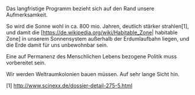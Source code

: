 Das langfristige Programm bezieht sich auf den Rand unsere
Aufmerksamkeit.

So wird die Sonne wohl in ca. 800 mio. Jahren, deutlich stärker
strahlen[1], und damit die
\[<https://de.wikipedia.org/wiki/Habitable_Zone>\| habitable Zone\] in
unserem Sonnensystem außerhalb der Erdumlaufbahn liegen, und die Erde
damit für uns unbewohnbar sein.

Eine auf Permanenz des Menschlichen Lebens bezogene Politik muss
vorbereitet sein.

Wir werden Weltraumkolonien bauen müssen. Auf sehr lange Sicht hin.

[1] <http://www.scinexx.de/dossier-detail-275-5.html>
